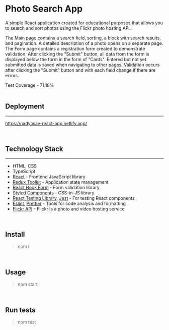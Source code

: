 # Photo Search App
A simple React application created for educational purposes that allows you to search and sort photos using the Flickr photo hosting API.  

The Main page contains a search field, sorting, a block with search results, and pagination. A detailed description of a photo opens on a separate page.  
The Form page contains a registration form created to demonstrate validation. After clicking the "Submit" button, all data from the form is displayed below the form in the form of "Cards". Entered but not yet submitted data is saved when navigating to other pages. Validation occurs after clicking the "Submit" button and with each field change if there are errors.  

Test Coverage - 71.18%  
<br/>

## Deployment
---
https://nadyasav-react-app.netlify.app/

<br/>

## Technology Stack
---
+ HTML, CSS
+ TypeScript 
+ [React](https://react.dev/) - Frontend JavaScript library
+ [Redux Toolkit](https://redux-toolkit.js.org/) - Application state management
+ [React Hook Form](https://react-hook-form.com/) - Form validation library
+ [Styled Components](https://styled-components.com/) - CSS-in-JS library
+ [React Testing Library](https://testing-library.com/), [Jest](https://jestjs.io/) - For testing React components
+ [Eslint](https://eslint.org/), [Prettier](https://prettier.io/) - Tools for code analysis and formatting
+ [Flickr API](https://www.flickr.com/services/api/) - Flickr is a photo and video hosting service

<br/>

## Install
> npm i

<br/>

## Usage
> npm start

<br/>

## Run tests
> npm test
